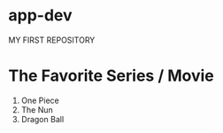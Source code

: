 # app-dev
MY FIRST REPOSITORY
# The Favorite Series / Movie
1. One Piece 
2. The Nun 
3. Dragon Ball
